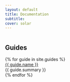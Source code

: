 ```yaml
---
layout: default
title: Documentation
subtitle:  
cover: solar
---
```


<section class="hero hero--landing">
    <div class="row">
        <div class="column column--1">
            <h1 class="title">
                Guides
            </h1>
        </div>
    </div>
</section>
<main class="content">
    <div class="guides">
        {% for guide in site.guides %}
            <div class="guide">
                <div class="card">
                    <div class="card__header">
                        <a href="{{ guide.url | relative_url }}">{{ guide.name }}</a>
                    </div>
                    <div class="card__content">
                        {{ guide.summary }}
                    </div>
                </div>
            </div>
        {% endfor %}
    </div>
</main>
